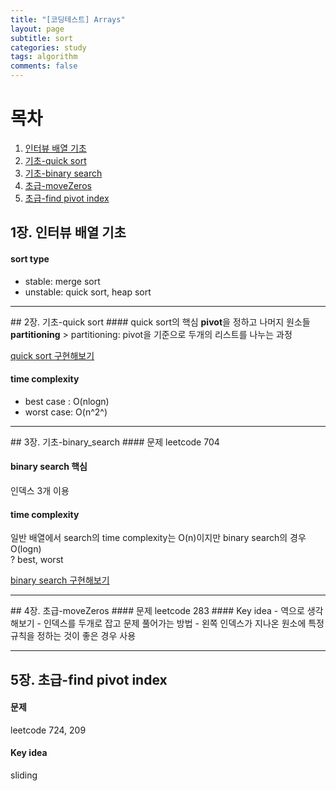 ```yaml
---
title: "[코딩테스트] Arrays"
layout: page
subtitle: sort
categories: study
tags: algorithm
comments: false
---
```


# 목차
1. [인터뷰 배열 기초](#1장._인터뷰_배열_기초)
2. [기초-quick sort](#2장._기초-quick_sort)
3. [기초-binary search](#3장._기초-binary_search)
4. [초급-moveZeros](#4장._초급-moveZeros)  
5. [초급-find pivot index](#5장._초급-find_pivot_index)
## 1장. 인터뷰 배열 기초
#### sort type
- stable: merge sort
- unstable: quick sort, heap sort
<hr>
## 2장. 기초-quick sort
#### quick sort의 핵심
<b>pivot</b>을 정하고 나머지 원소들 <b>partitioning</b>
> partitioning: pivot을 기준으로 두개의 리스트를 나누는 과정

<U>quick sort 구현해보기</U>

#### time complexity
- best case : O(nlogn)
- worst case: O(n^2^)

<hr>
## 3장. 기초-binary_search
#### 문제
leetcode 704

#### binary search 핵심
인덱스 3개 이용

#### time complexity
일반 배열에서 search의 time complexity는 O(n)이지만 binary search의 경우 O(logn)  
? best, worst  
  
<U>binary search 구현해보기</U>
<hr>
## 4장. 초급-moveZeros
#### 문제
leetcode 283
#### Key idea
- 역으로 생각해보기
- 인덱스를 두개로 잡고 문제 풀어가는 방법
	- 왼쪽 인덱스가 지나온 원소에 특정 규칙을 정하는 것이 좋은 경우 사용
<hr>

## 5장. 초급-find pivot index
#### 문제
leetcode 724, 209

#### Key idea
sliding
